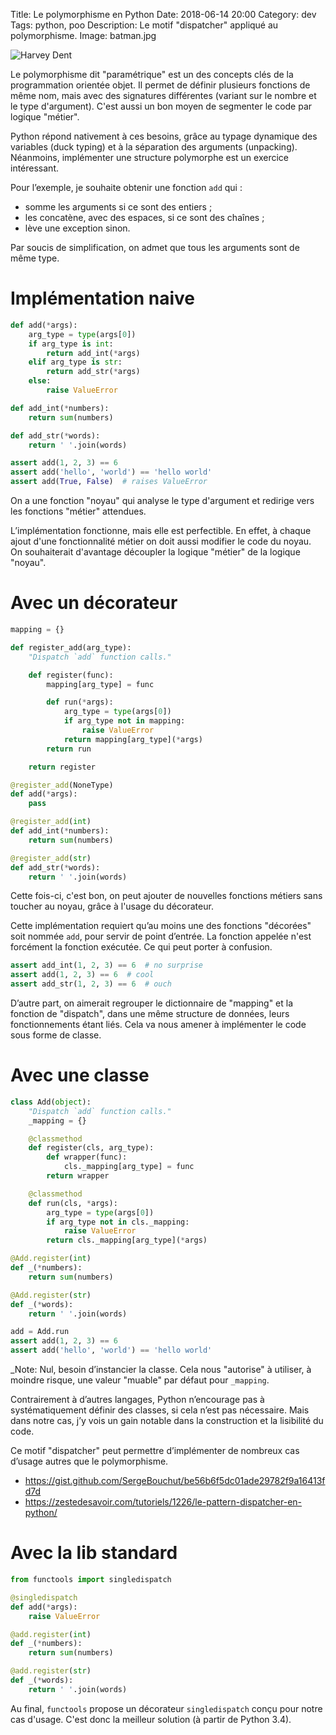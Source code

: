 Title: Le polymorphisme en Python
Date: 2018-06-14 20:00
Category: dev
Tags: python, poo
Description: Le motif "dispatcher" appliqué au polymorphisme.
Image: batman.jpg

![Harvey Dent]({filename}/images/batman.jpg "The only morality in a cruel world is chance: unbiased, unprejudiced, fair.")

Le polymorphisme dit "paramétrique" est un des concepts clés de la programmation orientée objet. Il permet de définir plusieurs fonctions de même nom, mais avec des signatures différentes (variant sur le nombre et le type d'argument). C'est aussi un bon moyen de segmenter le code par logique "métier".

Python répond nativement à ces besoins, grâce au typage dynamique des variables (duck typing) et à la séparation des arguments (unpacking). Néanmoins, implémenter une structure polymorphe est un exercice intéressant.

Pour l’exemple, je souhaite obtenir une fonction `add` qui :

- somme les arguments si ce sont des entiers ;
- les concatène, avec des espaces, si ce sont des chaînes ;
- lève une exception sinon.

Par soucis de simplification, on admet que tous les arguments sont de même type.

# Implémentation naive

```python
def add(*args):
    arg_type = type(args[0])
    if arg_type is int:
        return add_int(*args)
    elif arg_type is str:
        return add_str(*args)
    else:
        raise ValueError

def add_int(*numbers):
    return sum(numbers)

def add_str(*words):
    return ' '.join(words)

assert add(1, 2, 3) == 6
assert add('hello', 'world') == 'hello world'
assert add(True, False)  # raises ValueError
```

On a une fonction "noyau" qui analyse le type d'argument et redirige vers les fonctions "métier" attendues.

L’implémentation fonctionne, mais elle est perfectible. En effet, à chaque ajout d'une fonctionnalité métier on doit aussi modifier le code du noyau. On souhaiterait d'avantage découpler la logique "métier" de la logique "noyau".

# Avec un décorateur

```python
mapping = {}

def register_add(arg_type):
    "Dispatch `add` function calls."

    def register(func):
        mapping[arg_type] = func

        def run(*args):
            arg_type = type(args[0])
            if arg_type not in mapping:
                raise ValueError
            return mapping[arg_type](*args)
        return run

    return register

@register_add(NoneType)
def add(*args):
    pass

@register_add(int)
def add_int(*numbers):
    return sum(numbers)

@register_add(str)
def add_str(*words):
    return ' '.join(words)
```

Cette fois-ci, c'est bon, on peut ajouter de nouvelles fonctions métiers sans toucher au noyau, grâce à l'usage du décorateur.

Cette implémentation requiert qu’au moins une des fonctions "décorées" soit nommée `add`, pour servir de point d’entrée. La fonction appelée n'est forcément la fonction exécutée. Ce qui peut porter à confusion.

```python
assert add_int(1, 2, 3) == 6  # no surprise
assert add(1, 2, 3) == 6  # cool
assert add_str(1, 2, 3) == 6  # ouch
```

D’autre part, on aimerait regrouper le dictionnaire de "mapping" et la fonction de "dispatch", dans une même structure de données, leurs fonctionnements étant liés. Cela va nous amener à implémenter le code sous forme de classe.

# Avec une classe

```python
class Add(object):
    "Dispatch `add` function calls."
    _mapping = {}

    @classmethod
    def register(cls, arg_type):
        def wrapper(func):
            cls._mapping[arg_type] = func
        return wrapper

    @classmethod
    def run(cls, *args):
        arg_type = type(args[0])
        if arg_type not in cls._mapping:
            raise ValueError
        return cls._mapping[arg_type](*args)

@Add.register(int)
def _(*numbers):
    return sum(numbers)

@Add.register(str)
def _(*words):
    return ' '.join(words)

add = Add.run
assert add(1, 2, 3) == 6
assert add('hello', 'world') == 'hello world'
```

_Note: Nul, besoin d’instancier la classe. Cela nous "autorise" à utiliser, à moindre risque, une valeur "muable" par défaut pour `_mapping`.

Contrairement à d’autres langages, Python n’encourage pas à systématiquement définir des classes, si cela n’est pas nécessaire. Mais dans notre cas, j’y vois un gain notable dans la construction et la lisibilité du code.

Ce motif "dispatcher" peut permettre d’implémenter de nombreux cas d’usage autres que le polymorphisme.

- <https://gist.github.com/SergeBouchut/be56b6f5dc01ade29782f9a16413fd7d>
- <https://zestedesavoir.com/tutoriels/1226/le-pattern-dispatcher-en-python/>

# Avec la lib standard

```python
from functools import singledispatch

@singledispatch
def add(*args):
    raise ValueError

@add.register(int)
def _(*numbers):
    return sum(numbers)

@add.register(str)
def _(*words):
    return ' '.join(words)
```

Au final, `functools` propose un décorateur `singledispatch` conçu pour notre cas d'usage. C'est donc la meilleur solution (à partir de Python 3.4).
